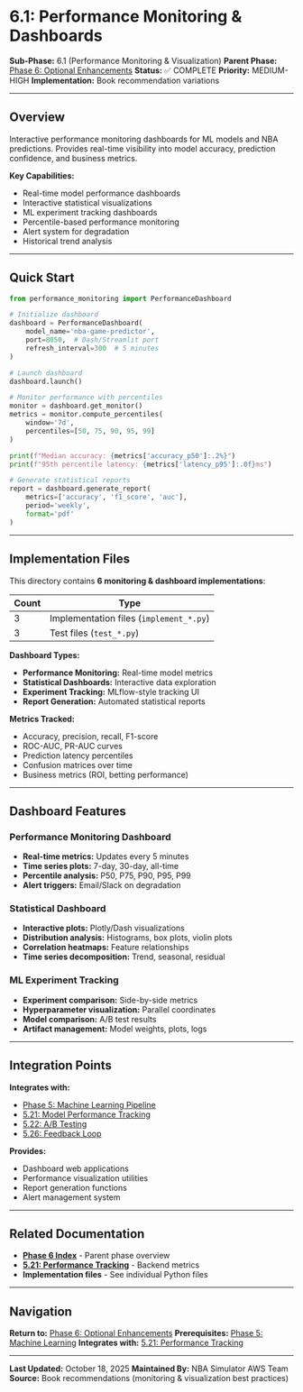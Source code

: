 # 6.1: Performance Monitoring & Dashboards

**Sub-Phase:** 6.1 (Performance Monitoring & Visualization)
**Parent Phase:** [Phase 6: Optional Enhancements](../PHASE_6_INDEX.md)
**Status:** ✅ COMPLETE
**Priority:** MEDIUM-HIGH
**Implementation:** Book recommendation variations

---

## Overview

Interactive performance monitoring dashboards for ML models and NBA predictions. Provides real-time visibility into model accuracy, prediction confidence, and business metrics.

**Key Capabilities:**
- Real-time model performance dashboards
- Interactive statistical visualizations
- ML experiment tracking dashboards
- Percentile-based performance monitoring
- Alert system for degradation
- Historical trend analysis

---

## Quick Start

```python
from performance_monitoring import PerformanceDashboard

# Initialize dashboard
dashboard = PerformanceDashboard(
    model_name='nba-game-predictor',
    port=8050,  # Dash/Streamlit port
    refresh_interval=300  # 5 minutes
)

# Launch dashboard
dashboard.launch()

# Monitor performance with percentiles
monitor = dashboard.get_monitor()
metrics = monitor.compute_percentiles(
    window='7d',
    percentiles=[50, 75, 90, 95, 99]
)

print(f"Median accuracy: {metrics['accuracy_p50']:.2%}")
print(f"95th percentile latency: {metrics['latency_p95']:.0f}ms")

# Generate statistical reports
report = dashboard.generate_report(
    metrics=['accuracy', 'f1_score', 'auc'],
    period='weekly',
    format='pdf'
)
```

---

## Implementation Files

This directory contains **6 monitoring & dashboard implementations**:

| Count | Type |
|-------|------|
| 3 | Implementation files (`implement_*.py`) |
| 3 | Test files (`test_*.py`) |

**Dashboard Types:**
- **Performance Monitoring:** Real-time model metrics
- **Statistical Dashboards:** Interactive data exploration
- **Experiment Tracking:** MLflow-style tracking UI
- **Report Generation:** Automated statistical reports

**Metrics Tracked:**
- Accuracy, precision, recall, F1-score
- ROC-AUC, PR-AUC curves
- Prediction latency percentiles
- Confusion matrices over time
- Business metrics (ROI, betting performance)

---

## Dashboard Features

### Performance Monitoring Dashboard
- **Real-time metrics:** Updates every 5 minutes
- **Time series plots:** 7-day, 30-day, all-time
- **Percentile analysis:** P50, P75, P90, P95, P99
- **Alert triggers:** Email/Slack on degradation

### Statistical Dashboard
- **Interactive plots:** Plotly/Dash visualizations
- **Distribution analysis:** Histograms, box plots, violin plots
- **Correlation heatmaps:** Feature relationships
- **Time series decomposition:** Trend, seasonal, residual

### ML Experiment Tracking
- **Experiment comparison:** Side-by-side metrics
- **Hyperparameter visualization:** Parallel coordinates
- **Model comparison:** A/B test results
- **Artifact management:** Model weights, plots, logs

---

## Integration Points

**Integrates with:**
- [Phase 5: Machine Learning Pipeline](../../phase_5/PHASE_5_INDEX.md)
- [5.21: Model Performance Tracking](../../phase_5/5.21_model_performance_tracking/)
- [5.22: A/B Testing](../../phase_5/5.22_ab_testing/)
- [5.26: Feedback Loop](../../phase_5/5.26_feedback_loop/)

**Provides:**
- Dashboard web applications
- Performance visualization utilities
- Report generation functions
- Alert management system

---

## Related Documentation

- **[Phase 6 Index](../PHASE_6_INDEX.md)** - Parent phase overview
- **[5.21: Performance Tracking](../../phase_5/5.21_model_performance_tracking/)** - Backend metrics
- **Implementation files** - See individual Python files

---

## Navigation

**Return to:** [Phase 6: Optional Enhancements](../PHASE_6_INDEX.md)
**Prerequisites:** [Phase 5: Machine Learning](../../phase_5/PHASE_5_INDEX.md)
**Integrates with:** [5.21: Performance Tracking](../../phase_5/5.21_model_performance_tracking/)

---

**Last Updated:** October 18, 2025
**Maintained By:** NBA Simulator AWS Team
**Source:** Book recommendations (monitoring & visualization best practices)
